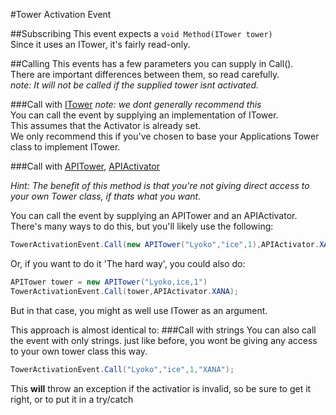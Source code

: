 #Tower Activation Event

##Subscribing
This event expects a ``void Method(ITower tower)``<br>
Since it uses an ITower, it's fairly read-only.

##Calling
This events has a few parameters you can supply in Call().<br>
There are important differences between them, so read carefully.<br>
*note: It will not be called if the supplied tower isnt activated.*

###Call with [ITower](../../VirtualStructures/Interfaces/ITower.md)
*note: we dont generally recommend this*<br>
You can call the event by supplying an implementation of ITower.<br>
This assumes that the Activator is already set.<br>
We only recommend this if you've chosen to base your Applications Tower class to implement ITower.

###Call with [APITower](../../VirtualStructures/APITower.md), [APIActivator](/../../VirtualStructures/APIActivator.md)

*Hint: The benefit of this method is that you're not giving direct access to your own Tower class, if thats what you want.*  

You can call the event by supplying an APITower and an APIActivator.<br>
There's many ways to do this, but you'll likely use the following:<br>
```csharp
TowerActivationEvent.Call(new APITower("Lyoko","ice",1),APIActivator.XANA)
```
Or, if you want to do it 'The hard way', you could also do:
```csharp
APITower tower = new APITower("Lyoko,ice,1")
TowerActivationEvent.Call(tower,APIActivator.XANA);
```
But in that case, you might as well use ITower as an argument.

This approach is almost identical to:
###Call with strings
You can also call the event with only strings.
just like before, you wont be giving any access to your own tower class this way.

```csharp
TowerActivationEvent.Call("Lyoko","ice",1,"XANA");
```

This __will__ throw an exception if the activatior is invalid, so be sure to get it right, or to put it in a try/catch
